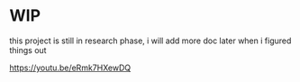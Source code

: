 # WIP

this project is still in research phase, i will add more doc later when i figured things out

https://youtu.be/eRmk7HXewDQ